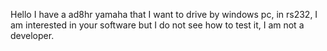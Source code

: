 Hello I have a ad8hr yamaha that I want to drive by windows pc, in rs232, I am interested in your software but I do not see how to test it, I am not a developer.
